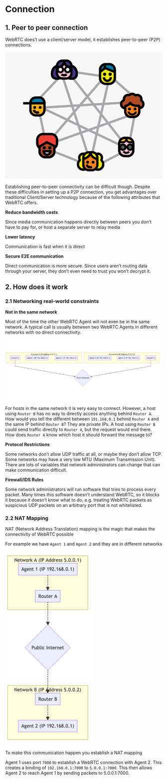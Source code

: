 # Connection

## 1. Peer to peer connection

WebRTC does’t use a client/server model, it establishes peer-to-peer (P2P) connections. 

![](../../assets/images/webrtc/p2p.png)

Establishing peer-to-peer connectivity can be difficult though. Despite these difficulties in setting up a P2P connection, you get advantages over traditional Client/Server technology because of the following attributes that WebRTC offers.

**Reduce bandwidth costs**

Since media communication happens directly between peers you don't have to pay for, or host a separate server to relay media

**Lower latency**

Communication is fast when it is direct

**Secure E2E communication**

Direct communication is more secure. Since users aren’t routing data through your server, they don’t even need to trust you won’t decrypt it.

## 2. How does it work

### 2.1 Networking real-world constraints

**Not in the same network**

Most of the time the other WebRTC Agent will not even be in the same network. A typical call is usually between two WebRTC Agents in different networks with no direct connectivity.

![](../../assets/images/webrtc/two_networks.png)

For hosts in the same network it is very easy to connect. However, a host using `Router B` has no way to directly access anything behind `Router A`. How would you tell the different between `191.168.0.1` behind `Router A` and the same IP behind `Router B`? They are private IPs. A host using `Router B` could send traffic directly to `Router A`, but the request would end there. How does `Router A` know which host it should forward the message to?

**Protocol Restrictions**

Some networks don’t allow UDP traffic at all, or maybe they don’t allow TCP. Some networks may have a very low MTU (Maximum Transmission Unit). There are lots of variables that network administrators can change that can make communication difficult.

**Firewall/IDS Rules**

Some network administrators will run software that tries to process every packet. Many times this software doesn’t understand WebRTC, so it blocks it because it doesn’t know what to do, e.g. treating WebRTC packets as suspicious UDP packets on an arbitrary port that is not whitelisted.

### 2.2 NAT Mapping

NAT (Network Address Translation) mapping is the magic that makes the connectivity of WebRTC possible

For example we have `Agent 1` and `Agent 2` and they are in different networks

![](../../assets/images/webrtc/nat_mapping.png)

To make this communication happen you establish a NAT mapping

Agent 1 uses port `7000` to establish a WebRTC connection with Agent 2. This creates a binding of `192.168.0.1:7000` to `5.0.0.1:7000`. This then allows Agent 2 to reach Agent 1 by sending packets to 5.0.0.1:7000.

